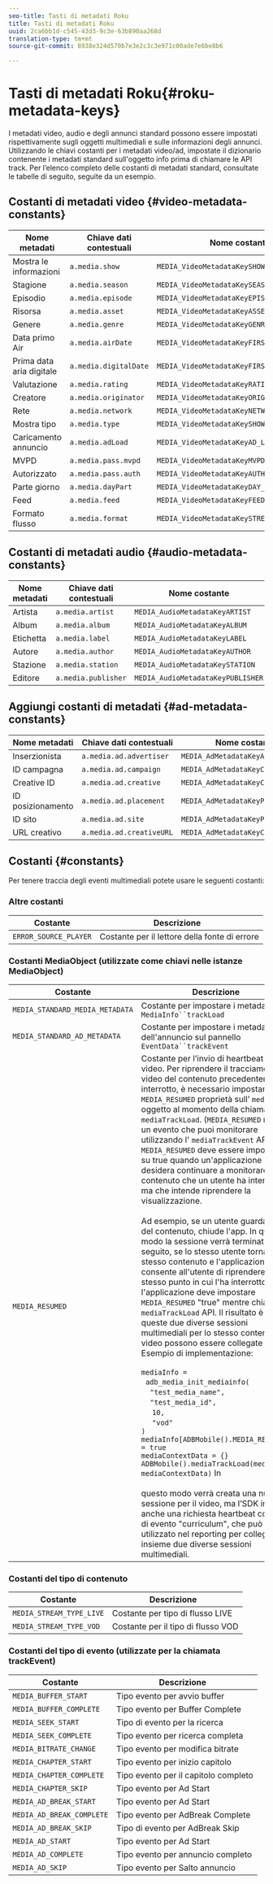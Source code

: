 ```yaml
---
seo-title: Tasti di metadati Roku
title: Tasti di metadati Roku
uuid: 2ca6bb1d-c545-43d3-9c3e-63b890aa268d
translation-type: tm+mt
source-git-commit: 8938e324d570b7e3e2c3c3e971c00ade7e6be8b6

---
```



# Tasti di metadati Roku{#roku-metadata-keys}

I metadati video, audio e degli annunci standard possono essere impostati rispettivamente sugli oggetti multimediali e sulle informazioni degli annunci. Utilizzando le chiavi costanti per i metadati video/ad, impostate il dizionario contenente i metadati standard sull'oggetto info prima di chiamare le API track. Per l’elenco completo delle costanti di metadati standard, consultate le tabelle di seguito, seguite da un esempio.

## Costanti di metadati video {#video-metadata-constants}

| Nome metadati | Chiave dati contestuali | Nome costante |
| --- | --- | --- |
| Mostra le informazioni | `a.media.show` | `MEDIA_VideoMetadataKeySHOW` |
| Stagione | `a.media.season` | `MEDIA_VideoMetadataKeySEASON` |
| Episodio | `a.media.episode` | `MEDIA_VideoMetadataKeyEPISODE` |
| Risorsa | `a.media.asset` | `MEDIA_VideoMetadataKeyASSET_ID` |
| Genere | `a.media.genre` | `MEDIA_VideoMetadataKeyGENRE` |
| Data primo Air | `a.media.airDate` | `MEDIA_VideoMetadataKeyFIRST_AIR_DATE` |
| Prima data aria digitale | `a.media.digitalDate` | `MEDIA_VideoMetadataKeyFIRST_DIGITAL_DATE` |
| Valutazione | `a.media.rating` | `MEDIA_VideoMetadataKeyRATING` |
| Creatore | `a.media.originator` | `MEDIA_VideoMetadataKeyORIGINATOR` |
| Rete | `a.media.network` | `MEDIA_VideoMetadataKeyNETWORK` |
| Mostra tipo | `a.media.type` | `MEDIA_VideoMetadataKeySHOW_TYPE` |
| Caricamento annuncio | `a.media.adLoad` | `MEDIA_VideoMetadataKeyAD_LOAD` |
| MVPD | `a.media.pass.mvpd` | `MEDIA_VideoMetadataKeyMVPD` |
| Autorizzato | `a.media.pass.auth` | `MEDIA_VideoMetadataKeyAUTHORIZED` |
| Parte giorno | `a.media.dayPart` | `MEDIA_VideoMetadataKeyDAY_PART` |
| Feed | `a.media.feed` | `MEDIA_VideoMetadataKeyFEED` |
| Formato flusso | `a.media.format` | `MEDIA_VideoMetadataKeySTREAM_FORMAT` |

## Costanti di metadati audio {#audio-metadata-constants}

| Nome metadati | Chiave dati contestuali | Nome costante |
| --- | --- | --- |
| Artista | `a.media.artist` | `MEDIA_AudioMetadataKeyARTIST` |
| Album | `a.media.album` | `MEDIA_AudioMetadataKeyALBUM` |
| Etichetta | `a.media.label` | `MEDIA_AudioMetadataKeyLABEL` |
| Autore | `a.media.author` | `MEDIA_AudioMetadataKeyAUTHOR` |
| Stazione | `a.media.station` | `MEDIA_AudioMetadataKeySTATION` |
| Editore | `a.media.publisher` | `MEDIA_AudioMetadataKeyPUBLISHER` |

## Aggiungi costanti di metadati {#ad-metadata-constants}

| Nome metadati | Chiave dati contestuali | Nome costante |
| --- | --- | --- |
| Inserzionista | `a.media.ad.advertiser` | `MEDIA_AdMetadataKeyADVERTISER` |
| ID campagna | `a.media.ad.campaign` | `MEDIA_AdMetadataKeyCAMPAIGN_ID` |
| Creative ID | `a.media.ad.creative` | `MEDIA_AdMetadataKeyCREATIVE_ID` |
| ID posizionamento | `a.media.ad.placement` | `MEDIA_AdMetadataKeyPLACEMENT_ID` |
| ID sito | `a.media.ad.site` | `MEDIA_AdMetadataKeyPLACEMENT_ID` |
| URL creativo | `a.media.ad.creativeURL` | `MEDIA_AdMetadataKeyCREATIVE_URL` |

## Costanti {#constants}

Per tenere traccia degli eventi multimediali potete usare le seguenti costanti:

### Altre costanti

| Costante | Descrizione   |
|---|---|
| `ERROR_SOURCE_PLAYER` | Costante per il lettore della fonte di errore |

### Costanti MediaObject (utilizzate come chiavi nelle istanze MediaObject)

| Costante | Descrizione   |
| --- | --- |
| `MEDIA_STANDARD_MEDIA_METADATA` | Costante per impostare i metadati sul `MediaInfo``trackLoad` |
| `MEDIA_STANDARD_AD_METADATA` | Costante per impostare i metadati dell'annuncio sul pannello `EventData``trackEvent` |
| `MEDIA_RESUMED` | Costante per l’invio di heartbeat ripreso video. Per riprendere il tracciamento video del contenuto precedentemente interrotto, è necessario impostare la `MEDIA_RESUMED` proprietà sull’ `mediaInfo` oggetto al momento della chiamata `mediaTrackLoad`. (`MEDIA_RESUMED` non è un evento che puoi monitorare utilizzando l' `mediaTrackEvent` API). `MEDIA_RESUMED` deve essere impostato su true quando un'applicazione desidera continuare a monitorare il contenuto che un utente ha interrotto ma che intende riprendere la visualizzazione. <br/><br/>Ad esempio, se un utente guarda il 30% del contenuto, chiude l'app. In questo modo la sessione verrà terminata. In seguito, se lo stesso utente torna allo stesso contenuto e l'applicazione consente all'utente di riprendere dallo stesso punto in cui l'ha interrotto, l'applicazione deve impostare `MEDIA_RESUMED` "true" mentre chiama l' `mediaTrackLoad` API. Il risultato è che queste due diverse sessioni multimediali per lo stesso contenuto video possono essere collegate tra loro. Esempio di implementazione: <br/><br/> `mediaInfo =` <br/>   `adb_media_init_mediainfo(` <br/>     `"test_media_name",` <br/>     `"test_media_id",`<br/>      `10,` <br/>     `"vod"` <br/> `)` <br/> `mediaInfo[ADBMobile().MEDIA_RESUMED] = true` <br/> `mediaContextData = {}` <br/>  `ADBMobile().mediaTrackLoad(mediaInfo, mediaContextData)` In <br/><br/>questo modo verrà creata una nuova sessione per il video, ma l’SDK invierà anche una richiesta heartbeat con il tipo di evento "curriculum", che può essere utilizzato nel reporting per collegare insieme due diverse sessioni multimediali. |

### Costanti del tipo di contenuto

| Costante | Descrizione   |
|---|---|
| `MEDIA_STREAM_TYPE_LIVE` | Costante per tipo di flusso LIVE |
| `MEDIA_STREAM_TYPE_VOD` | Costante per il tipo di flusso VOD |

### Costanti del tipo di evento (utilizzate per la chiamata trackEvent)

| Costante | Descrizione   |
|---|---|
| `MEDIA_BUFFER_START` | Tipo evento per avvio buffer |
| `MEDIA_BUFFER_COMPLETE` | Tipo evento per Buffer Complete |
| `MEDIA_SEEK_START` | Tipo di evento per la ricerca |
| `MEDIA_SEEK_COMPLETE` | Tipo evento per ricerca completa |
| `MEDIA_BITRATE_CHANGE` | Tipo evento per modifica bitrate |
| `MEDIA_CHAPTER_START` | Tipo evento per inizio capitolo |
| `MEDIA_CHAPTER_COMPLETE` | Tipo evento per il capitolo completo |
| `MEDIA_CHAPTER_SKIP` | Tipo evento per Ad Start |
| `MEDIA_AD_BREAK_START` | Tipo evento per Ad Start |
| `MEDIA_AD_BREAK_COMPLETE` | Tipo evento per AdBreak Complete |
| `MEDIA_AD_BREAK_SKIP` | Tipo di evento per AdBreak Skip |
| `MEDIA_AD_START` | Tipo evento per Ad Start |
| `MEDIA_AD_COMPLETE` | Tipo evento per annuncio completo |
| `MEDIA_AD_SKIP` | Tipo evento per Salto annuncio |

